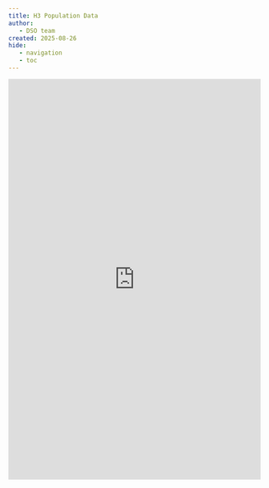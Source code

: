 ```yaml
---
title: H3 Population Data
author: 
   - DSO team
created: 2025-08-26
hide: 
   - navigation
   - toc
---
```



<div class="map">
  <iframe width=100%, height=800, frameBorder=0 src="https://arcg.is/0aiXva3"></iframe>
</div>


